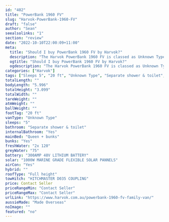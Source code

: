 ```yaml
---
id: "402"
title: "PowerBank 1960 FV"
slug: "Harvok-PowerBank-1960-FV"
draft: "false"
author: "Sean"
seealsolinks: "1"
section: "review"
date: "2022-10-10T22:00:09+11:00"
meta:
  title: "Should I buy PowerBank 1960 FV by Harvok?"
  description: "The Harvok PowerBank 1960 FV is classed as Unknown Type, and sleeps 5 people. It is Made Overseas and comes in at 20 ft. It generally has Separate shower & toilet."
  ogtitle: "Should I buy PowerBank 1960 FV by Harvok?"
  ogdescription: "The Harvok PowerBank 1960 FV is classed as Unknown Type, and sleeps 5 people. It is Made Overseas and comes in at 20 ft. It generally has Separate shower & toilet."
categories: ["Harvok"]
tags: ["Sleeps 5", "20 ft", "Unknown Type", "Separate shower & toilet", "Full height", "Price Unknown", "Made Overseas"]
totalLength: ""
bodyLength: "5.996"
totalHeight: "3.099"
totalWidth: ""
tareWeight: ""
atmWeight: ""
ballWeight: ""
footTag: "20 ft"
vanType: "Unknown Type"
sleeps: "5"
bathroom: "Separate shower & toilet"
internalBathroom: "Yes"
mainBed: "Queen + bunks"
bunks: "Yes"
freshWater: "2x 120"
greyWater: "75"
battery: "300AMP 48V LITHIUM BATTERY"
solar: "1000W MARINE GRADE FLEXIBLE SOLAR PANNELS"
airCon: "Yes"
hybrid: ""
roofType: "Full height"
towHitch: "HITCHMASTER D035 COUPLING"
price: Contact Seller
priceRangeMin: "Contact Seller"
priceRangeMax: "Contact Seller"
urlLink: "https://www.harvok.com.au/powerbank-1960-fv-family-van/"
aussieMade: "Made Overseas"
noImage: ""
featured: "no"
---
```

